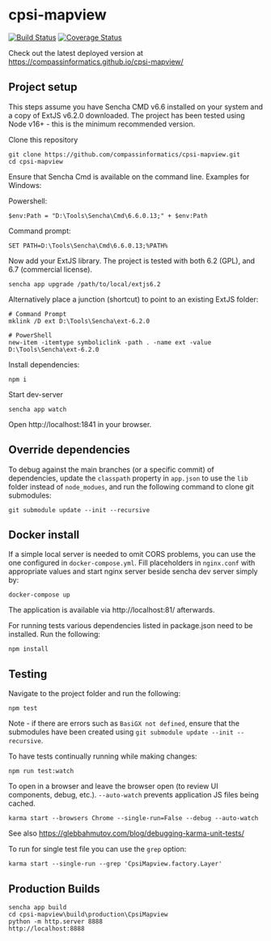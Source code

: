 # cpsi-mapview

[![Build Status](https://travis-ci.org/compassinformatics/cpsi-mapview.svg?branch=master)](https://travis-ci.org/compassinformatics/cpsi-mapview)
[![Coverage Status](https://coveralls.io/repos/compassinformatics/cpsi-mapview/badge.svg?branch=master&service=github)](https://coveralls.io/github/compassinformatics/cpsi-mapview?branch=master)

Check out the latest deployed version at https://compassinformatics.github.io/cpsi-mapview/

## Project setup

This steps assume you have Sencha CMD v6.6 installed on your system and a copy of ExtJS v6.2.0 downloaded.
The project has been tested using Node v16+ - this is the minimum recommended version.

Clone this repository

```
git clone https://github.com/compassinformatics/cpsi-mapview.git
cd cpsi-mapview
```

Ensure that Sencha Cmd is available on the command line. Examples for Windows:

Powershell:

```
$env:Path = "D:\Tools\Sencha\Cmd\6.6.0.13;" + $env:Path
```

Command prompt:

```
SET PATH=D:\Tools\Sencha\Cmd\6.6.0.13;%PATH%
```

Now add your ExtJS library. The project is tested with both 6.2 (GPL), and 6.7 (commercial license).

```
sencha app upgrade /path/to/local/extjs6.2
```

Alternatively place a junction (shortcut) to point to an existing ExtJS folder:

```
# Command Prompt
mklink /D ext D:\Tools\Sencha\ext-6.2.0

# PowerShell
new-item -itemtype symboliclink -path . -name ext -value D:\Tools\Sencha\ext-6.2.0
```

Install dependencies:

```
npm i
```


Start dev-server

```
sencha app watch
```

Open http://localhost:1841 in your browser.

## Override dependencies

To debug against the main branches (or a specific commit) of dependencies, update the `classpath` property in `app.json` to use the `lib` folder instead of `node_modues`, and run the following command to clone git submodules:
```
git submodule update --init --recursive
```

## Docker install

If a simple local server is needed to omit CORS problems, you can use the one configured in `docker-compose.yml`.
Fill placeholders in `nginx.conf` with appropriate values and start nginx server beside sencha dev server simply by:

```
docker-compose up
```

The application is available via http://localhost:81/ afterwards.

For running tests various dependencies listed in package.json need to be installed. Run the following:

```
npm install
```

## Testing

Navigate to the project folder and run the following:

```
npm test
```

Note - if there are errors such as `BasiGX not defined`, ensure that the submodules have been
created using `git submodule update --init --recursive`.

To have tests continually running while making changes:

```
npm run test:watch
```

To open in a browser and leave the browser open (to review UI components, debug, etc.).
`--auto-watch` prevents application JS files being cached.

```
karma start --browsers Chrome --single-run=False --debug --auto-watch
```

See also https://glebbahmutov.com/blog/debugging-karma-unit-tests/

To run for single test file you can use the `grep` option:

```
karma start --single-run --grep 'CpsiMapview.factory.Layer'
```

## Production Builds

```
sencha app build
cd cpsi-mapview\build\production\CpsiMapview
python -m http.server 8888
http://localhost:8888
```
